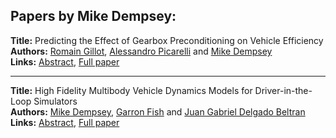 <h2>Papers by Mike Dempsey:</h2>
<p>
<b>Title:</b> Predicting the Effect of Gearbox Preconditioning on Vehicle Efficiency<br />
<b>Authors:</b> <a href="../authors/author_108.html">Romain Gillot</a>, <a href="../authors/author_238.html">Alessandro Picarelli</a> and <a href="../authors/author_66.html">Mike Dempsey</a><br />
<b>Links:</b> <a href="../abstracts/abstract_14.pdf">Abstract</a>, <a href="../submissions/ecp15118135_GillotPicarelliDempsey.pdf">Full paper</a>
</p>
<hr />
<p>
<b>Title:</b> High Fidelity Multibody Vehicle Dynamics Models for Driver-in-the-Loop Simulators<br />
<b>Authors:</b> <a href="../authors/author_66.html">Mike Dempsey</a>, <a href="../authors/author_84.html">Garron Fish</a> and <a href="../authors/author_65.html">Juan Gabriel Delgado Beltran</a><br />
<b>Links:</b> <a href="../abstracts/abstract_29.pdf">Abstract</a>, <a href="../submissions/ecp15118273_DempseyFishDelgadobeltran.pdf">Full paper</a>
</p>